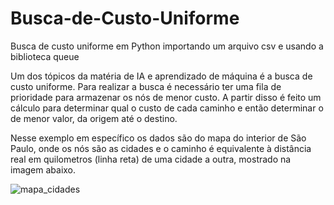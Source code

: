 # Busca-de-Custo-Uniforme
Busca de custo uniforme em Python importando um arquivo csv e usando a biblioteca queue

Um dos tópicos da matéria de IA e aprendizado de máquina é a busca de custo uniforme.
Para realizar a busca é necessário ter uma fila de prioridade para armazenar os nós de menor custo. A partir disso é feito um cálculo para determinar qual o custo de cada caminho e então determinar o de menor valor, da origem até o destino.

Nesse exemplo em específico os dados são do mapa do interior de São Paulo, onde os nós são as cidades e o caminho é equivalente à distância real em quilometros (linha reta) de uma cidade a outra, mostrado na imagem abaixo.

![mapa_cidades](https://github.com/user-attachments/assets/f625ef89-a072-4703-a844-31a8287fe195)
